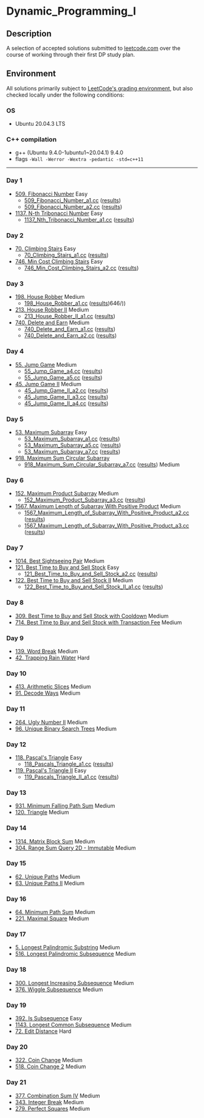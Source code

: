 # Dynamic_Programming_I

## Description
A selection of accepted solutions submitted to [leetcode.com](https://leetcode.com) over the course of working through their first DP study plan.

## Environment
All solutions primarily subject to [LeetCode's grading environment](https://support.leetcode.com/hc/en-us/articles/360011833974-What-are-the-environments-for-the-programming-languages), but also checked locally under the following conditions:

### OS
- Ubuntu 20.04.3 LTS

### C++ compilation
- g++ (Ubuntu 9.4.0-1ubuntu1~20.04.1) 9.4.0
- flags `-Wall -Werror -Wextra -pedantic -std=c++11`

---

### Day 1
- [509. Fibonacci Number](https://leetcode.com/problems/fibonacci-number/) Easy
  - [509_Fibonacci_Number_a1.cc](509_Fibonacci_Number_a1.cc) ([results](https://leetcode.com/submissions/detail/660154130/))
  - [509_Fibonacci_Number_a2.cc](509_Fibonacci_Number_a2.cc) ([results](https://leetcode.com/submissions/detail/660163386/))
- [1137. N-th Tribonacci Number](https://leetcode.com/problems/n-th-tribonacci-number/) Easy
  - [1137_Nth_Tribonacci_Number_a1.cc](./1137_Nth_Tribonacci_Number_a1.cc) ([results](https://leetcode.com/submissions/detail/660188333/))

### Day 2
- [70. Climbing Stairs](https://leetcode.com/problems/climbing-stairs/) Easy
  - [70_Climbing_Stairs_a1.cc](./70_Climbing_Stairs_a1.cc) ([results](https://leetcode.com/submissions/detail/661411713/))
- [746. Min Cost Climbing Stairs](https://leetcode.com/problems/min-cost-climbing-stairs/) Easy
  - [746_Min_Cost_Climbing_Stairs_a2.cc](./746_Min_Cost_Climbing_Stairs_a2.cc) ([results](https://leetcode.com/submissions/detail/662322750/))

### Day 3
- [198. House Robber](https://leetcode.com/problems/house-robber/) Medium
  - [198_House_Robber_a1.cc](./198_House_Robber_a1.cc) ([results](https://leetcode.com/submissions/detail/690385520/))646/))
- [213. House Robber II](https://leetcode.com/problems/house-robber-ii/) Medium
  - [213_House_Robber_II_a1.cc](./213_House_Robber_II_a1.cc) ([results](https://leetcode.com/submissions/detail/694006106/))
- [740. Delete and Earn](https://leetcode.com/problems/delete-and-earn/) Medium
  - [740_Delete_and_Earn_a1.cc](./740_Delete_and_Earn_a1.cc) ([results](https://leetcode.com/submissions/detail/662736567/))
  - [740_Delete_and_Earn_a2.cc](./740_Delete_and_Earn_a2.cc) ([results](https://leetcode.com/submissions/detail/662741646/))

### Day 4
- [55. Jump Game](https://leetcode.com/problems/jump-game/) Medium
  - [55_Jump_Game_a4.cc](./55_Jump_Game_a4.cc) ([results](https://leetcode.com/submissions/detail/664702001/))
  - [55_Jump_Game_a5.cc](./55_Jump_Game_a5.cc) ([results](https://leetcode.com/submissions/detail/694394841/))
- [45. Jump Game II](https://leetcode.com/problems/jump-game-ii/) Medium
  - [45_Jump_Game_II_a2.cc](./45_Jump_Game_II_a2.cc) ([results](https://leetcode.com/submissions/detail/665371498/))
  - [45_Jump_Game_II_a3.cc](./45_Jump_Game_II_a3.cc) ([results](https://leetcode.com/submissions/detail/666028718/))
  - [45_Jump_Game_II_a4.cc](./45_Jump_Game_II_a4.cc) ([results](https://leetcode.com/submissions/detail/694463873/))

### Day 5
- [53. Maximum Subarray](https://leetcode.com/problems/maximum-subarray/) Easy
  - [53_Maximum_Subarray_a1.cc](./53_Maximum_Subarray_a1.cc) ([results](https://leetcode.com/submissions/detail/666486338/))
  - [53_Maximum_Subarray_a5.cc](./53_Maximum_Subarray_a5.cc) ([results](https://leetcode.com/submissions/detail/666509501/))
  - [53_Maximum_Subarray_a7.cc](./53_Maximum_Subarray_a7.cc) ([results](https://leetcode.com/submissions/detail/696418063/))
- [918. Maximum Sum Circular Subarray](https://leetcode.com/problems/maximum-sum-circular-subarray/)
  - [918_Maximum_Sum_Circular_Subarray_a7.cc](./918_Maximum_Sum_Circular_Subarray_a7.cc) ([results](https://leetcode.com/submissions/detail/697099977/)) Medium

### Day 6
- [152. Maximum Product Subarray](https://leetcode.com/problems/maximum-product-subarray/) Medium
  - [152_Maximum_Product_Subarray_a3.cc](./152_Maximum_Product_Subarray_a3.cc) ([results](https://leetcode.com/submissions/detail/698301773/))
- [1567. Maximum Length of Subarray With Positive Product](https://leetcode.com/problems/maximum-length-of-subarray-with-positive-product/) Medium
  - [1567_Maximum_Length_of_Subarray_With_Positive_Product_a2.cc](./1567_Maximum_Length_of_Subarray_With_Positive_Product_a2.cc) ([results](https://leetcode.com/submissions/detail/698383683/))
  - [1567_Maximum_Length_of_Subarray_With_Positive_Product_a3.cc](./1567_Maximum_Length_of_Subarray_With_Positive_Product_a3.cc) ([results](https://leetcode.com/submissions/detail/698879454/))

### Day 7
- [1014. Best Sightseeing Pair](https://leetcode.com/problems/best-sightseeing-pair/) Medium
- [121. Best Time to Buy and Sell Stock](https://leetcode.com/problems/best-time-to-buy-and-sell-stock/) Easy
  - [121_Best_Time_to_Buy_and_Sell_Stock_a2.cc](./121_Best_Time_to_Buy_and_Sell_Stock_a2.cc) ([results](https://leetcode.com/submissions/detail/699182618/))
- [122. Best Time to Buy and Sell Stock II](https://leetcode.com/problems/best-time-to-buy-and-sell-stock-ii/) Medium
  - [122_Best_Time_to_Buy_and_Sell_Stock_II_a1.cc](./122_Best_Time_to_Buy_and_Sell_Stock_II_a1.cc) ([results](https://leetcode.com/submissions/detail/699767325/))

### Day 8
- [309. Best Time to Buy and Sell Stock with Cooldown](https://leetcode.com/problems/best-time-to-buy-and-sell-stock-with-cooldown/) Medium
- [714. Best Time to Buy and Sell Stock with Transaction Fee](https://leetcode.com/problems/best-time-to-buy-and-sell-stock-with-transaction-fee/) Medium

### Day 9
- [139. Word Break](https://leetcode.com/problems/word-break/) Medium
- [42. Trapping Rain Water](https://leetcode.com/problems/trapping-rain-water/) Hard

### Day 10
- [413. Arithmetic Slices](https://leetcode.com/problems/arithmetic-slices/) Medium
- [91. Decode Ways](https://leetcode.com/problems/decode-ways/) Medium

### Day 11
- [264. Ugly Number II](https://leetcode.com/problems/ugly-number-ii/) Medium
- [96. Unique Binary Search Trees](https://leetcode.com/problems/unique-binary-search-trees/) Medium

### Day 12
- [118. Pascal's Triangle](https://leetcode.com/problems/pascals-triangle/) Easy
  - [118_Pascals_Triangle_a1.cc](./118_Pascals_Triangle_a1.cc) ([results](https://leetcode.com/submissions/detail/699215561/))
- [119. Pascal's Triangle II](https://leetcode.com/problems/pascals-triangle-ii/) Easy
  - [119_Pascals_Triangle_II_a1.cc](./119_Pascals_Triangle_II_a1.cc) ([results](https://leetcode.com/submissions/detail/699535575/))

### Day 13
- [931. Minimum Falling Path Sum](https://leetcode.com/problems/minimum-falling-path-sum/) Medium
- [120. Triangle](https://leetcode.com/problems/triangle/) Medium

### Day 14
- [1314. Matrix Block Sum](https://leetcode.com/problems/matrix-block-sum/) Medium
- [304. Range Sum Query 2D - Immutable](https://leetcode.com/problems/range-sum-query-2d-immutable/) Medium

### Day 15
- [62. Unique Paths](https://leetcode.com/problems/unique-paths/) Medium
- [63. Unique Paths II](https://leetcode.com/problems/unique-paths-ii/) Medium

### Day 16
- [64. Minimum Path Sum](https://leetcode.com/problems/minimum-path-sum/) Medium
- [221. Maximal Square](https://leetcode.com/problems/maximal-square/) Medium

### Day 17
- [5. Longest Palindromic Substring](https://leetcode.com/problems/longest-palindromic-substring/) Medium
- [516. Longest Palindromic Subsequence](https://leetcode.com/problems/longest-palindromic-subsequence/) Medium

### Day 18
- [300. Longest Increasing Subsequence](https://leetcode.com/problems/longest-increasing-subsequence/) Medium
- [376. Wiggle Subsequence](https://leetcode.com/problems/wiggle-subsequence/) Medium

### Day 19
- [392. Is Subsequence](https://leetcode.com/problems/is-subsequence/) Easy
- [1143. Longest Common Subsequence](https://leetcode.com/problems/longest-common-subsequence/) Medium
- [72. Edit Distance](https://leetcode.com/problems/edit-distance/) Hard

### Day 20
- [322. Coin Change](https://leetcode.com/problems/coin-change/) Medium
- [518. Coin Change 2](https://leetcode.com/problems/coin-change-2/) Medium

### Day 21
- [377. Combination Sum IV](https://leetcode.com/problems/combination-sum-iv/) Medium
- [343. Integer Break](https://leetcode.com/problems/integer-break/) Medium
- [279. Perfect Squares](https://leetcode.com/problems/perfect-squares/) Medium
